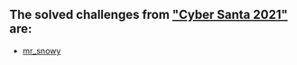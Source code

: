 ## The solved challenges from ["Cyber Santa 2021"](https://www.hackthebox.com/events/santa-needs-your-help) are:

- [mr_snowy](https://github.com/andreea-511/CTF-writeups/tree/main/HTB_CyberSanta2021/mr_snowy)
